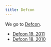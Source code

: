 ```yaml
---
title: Defcon
---
```


We go to [Defcon](http://defcon.org/).

* [Defcon 19, 2011](19.html)
* [Defcon 18, 2010](18.html)
